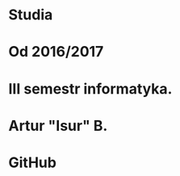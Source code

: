  # Studia <br />
 # Od 2016/2017  <br />
 # III semestr informatyka. <br />
 # Artur "Isur" B. <br />
 # GitHub <br />
